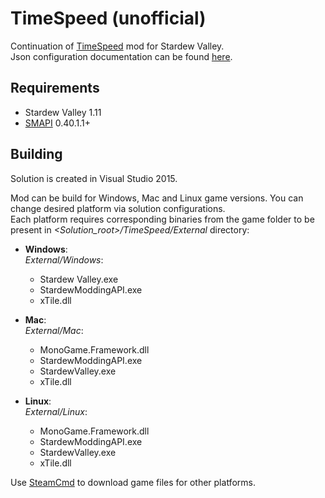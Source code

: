 # TimeSpeed (unofficial)
Continuation of [TimeSpeed](http://www.nexusmods.com/stardewvalley/mods/169/) mod for Stardew Valley.  
Json configuration documentation can be found [here](https://github.com/alexb5dh/TimeSpeed/blob/master/TimeSpeed/TimeSpeedConfig.json.cs).

## Requirements
- Stardew Valley 1.11
- [SMAPI](https://github.com/cjsu/SMAPI/releases) 0.40.1.1+

## Building
Solution is created in Visual Studio 2015.

Mod can be build for Windows, Mac and Linux game versions.
You can change desired platform via solution configurations.  
Each platform requires corresponding binaries from the game folder to be present in _<Solution_root>/TimeSpeed/External_ directory:

* **Windows**:  
_External/Windows_:  
  * Stardew Valley.exe
  * StardewModdingAPI.exe
  * xTile.dll

* **Mac**:  
_External/Mac_:  
  * MonoGame.Framework.dll
  * StardewModdingAPI.exe
  * StardewValley.exe
  * xTile.dll

* **Linux**:  
_External/Linux_:  
  * MonoGame.Framework.dll
  * StardewModdingAPI.exe
  * StardewValley.exe
  * xTile.dll

Use [SteamCmd](https://developer.valvesoftware.com/wiki/SteamCMD#Cross-Platform_Installation) to download game files for other platforms.
